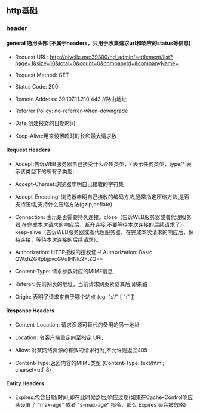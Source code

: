 ## http基础


### header

#### general 通用头部 (不属于headers，只用于收集请求url和响应的status等信息)

- Request URL: http://nivelle.me:39300/nd_admin/settlement/list?page=1&size=10&total=0&count=0&companyId=&companyName=

- Request Method: GET

- Status Code: 200 

- Remote Address: 39.107.11.210:443 //路由地址

- Referrer Policy: no-referrer-when-downgrade

- Date:创建报文的日期时间

- Keep-Alive:用来设置超时时长和最大请求数

#### Request Headers

- Accept:告诉WEB服务器自己接受什么介质类型，*/* 表示任何类型，type/* 表示该类型下的所有子类型;

- Accept-Charset:浏览器申明自己接收的字符集

- Accept-Encoding: 浏览器申明自己接收的编码方法,通常指定压缩方法,是否支持压缩,支持什么压缩方法(gzip,deflate)

- Connection: 表示是否需要持久连接。close（告诉WEB服务器或者代理服务器,在完成本次请求的响应后，断开连接,不要等待本次连接的后续请求了）。keep-alive（告诉WEB服务器或者代理服务器，在完成本次请求的响应后，保持连接，等待本次连接的后续请求）。

- Authorization: HTTP授权的授权证书	 Authorization: Basic QWxhZGRpbjpvcGVuIHNlc2FtZQ==

- Content-Type: 请求参数对应的MIME信息 

- Referer: 先前网页的地址，当前请求网页紧随其后,即来路	

- Origin: 表明了请求来自于哪个站点  (eg:<scheme> "://" <host> [ ":" <port> ])

#### Response Headers

- Content-Location: 请求资源可替代的备用的另一地址	

- Location: 令客户端重定向至指定 URI;	

- Allow: 对某网络资源的有效的请求行为,不允许则返回405	

- Content-Type:返回内容的MIME类型	(Content-Type: text/html; charset=utf-8)

#### Entity Headers

- Expires:包含日期/时间,即在此时候之后,响应过期(如果在Cache-Control响应头设置了 "max-age" 或者 "s-max-age" 指令，那么 Expires 头会被忽略)

